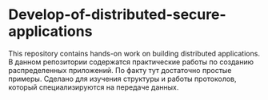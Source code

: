 # Develop-of-distributed-secure-applications
This repository contains hands-on work on building distributed applications.
В данном репозитории содержатся практические работы по созданию распределенных приложений. По факту тут достаточно простые примеры. Сделано для изучения структуры и работы протоколов, который специализируются на передаче данных. 
